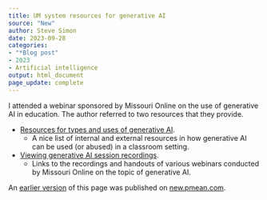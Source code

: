 ```yaml
---
title: UM system resources for generative AI
source: "New"
author: Steve Simon
date: 2023-09-28
categories:
- "*Blog post"
- 2023
- Artificial intelligence
output: html_document
page_update: complete
---
```


I attended a webinar sponsored by Missouri Online on the use of generative AI in education. The author referred to two resources that they provide.

<!---more--->

-   [Resources for types and uses of generative AI][mis1].
    -   A nice list of internal and external resources in how generative AI can be used (or abused) in a classroom setting.
-   [Viewing generative AI session recordings][mis2].
    -   Links to the recordings and handouts of various webinars conducted by Missouri Online on the topic of generative AI.

[mis1]: https://teachingtools.umsystem.edu/support/solutions/articles/11000122904-resources-for-types-uses-of-generative-ai
[mis2]: https://teachingtools.umsystem.edu/support/solutions/articles/11000122945-viewing-generative-ai-session-recordings

An [earlier version][sim2] of this page was published on [new.pmean.com][sim1].

[sim1]: http://new.pmean.com
[sim2]: http://new.pmean.com/gnerative-ai-resources/
